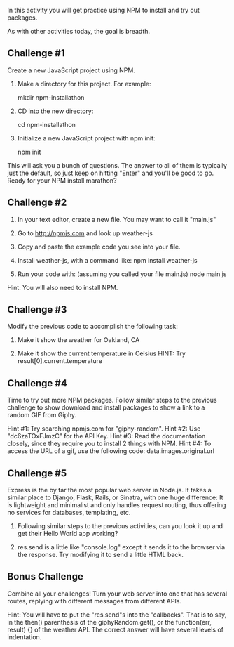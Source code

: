 In this activity you will get practice using NPM to install and try
out packages.

As with other activities today, the goal is breadth.



Challenge #1
-------------------------

Create a new JavaScript project using NPM.

1. Make a directory for this project. For example:

    mkdir npm-installathon

2. CD into the new directory:

    cd npm-installathon

3. Initialize a new JavaScript project with npm init:

    npm init

This will ask you a bunch of questions. The answer to all of them is
typically just the default, so just keep on hitting "Enter" and
you'll be good to go. Ready for your NPM install marathon?




Challenge #2
-------------------------

1. In your text editor, create a new file. You may want to call it
"main.js"

2. Go to http://npmjs.com and look up weather-js

3. Copy and paste the example code you see into your file.

4. Install weather-js, with a command like:
    npm install weather-js

5. Run your code with: (assuming you called your file main.js)
    node main.js

Hint: You will also need to install NPM.




Challenge #3
-------------------------
Modify the previous code to accomplish the following task:

1. Make it show the weather for Oakland, CA

2. Make it show the current temperature in Celsius
HINT: Try result[0].current.temperature




Challenge #4
-------------------------
Time to try out more NPM packages. Follow similar steps to the
previous challenge to show download and install packages to show a
link to a random GIF from Giphy.

Hint #1: Try searching npmjs.com for "giphy-random".
Hint #2: Use "dc6zaTOxFJmzC" for the API Key.
Hint #3: Read the documentation closely, since they require you
to install 2 things with NPM.
Hint #4: To access the URL of a gif, use the following code:
data.images.original.url




Challenge #5
-------------------------
Express is the by far the most popular web server in Node.js. It
takes a similar place to Django, Flask, Rails, or Sinatra, with one
huge difference: It is lightweight and minimalist and only handles
request routing, thus offering no services for databases, templating,
etc.

1. Following similar steps to the previous activities, can you look
it up and get their Hello World app working?

2. res.send is a little like "console.log" except it sends it to the
browser via the response. Try modifying it to send a little HTML
back.





Bonus Challenge
-------------------------
Combine all your challenges! Turn your web server into one that has
several routes, replying with different messages from different APIs.

Hint: You will have to put the "res.send"s into the "callbacks". That
is to say, in the then() parenthesis of the giphyRandom.get(), or the
function(err, result) {} of the weather API. The correct answer will
have several levels of indentation.






